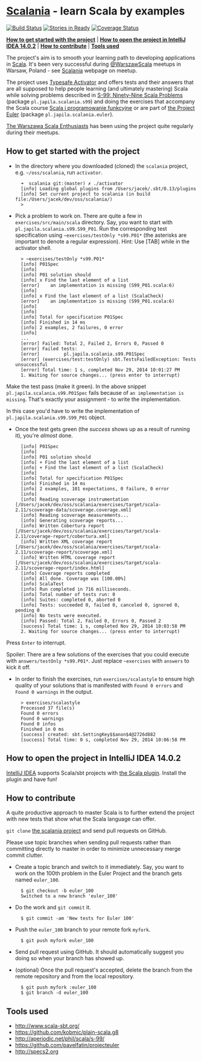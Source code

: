 # [Scalania](http://scalania.pl) - learn Scala by examples

[![Build Status](https://travis-ci.org/jaceklaskowski/scalania.svg?branch=master)](https://travis-ci.org/jaceklaskowski/scalania)
[![Stories in Ready](https://badge.waffle.io/jaceklaskowski/scalania.png?label=ready&title=Ready)](https://waffle.io/jaceklaskowski/scalania)
[![Coverage Status](https://img.shields.io/coveralls/jaceklaskowski/scalania.svg)](https://coveralls.io/r/jaceklaskowski/scalania)

**[How to get started with the project](#how-to-get-started-with-the-project)** |
**[How to open the project in IntelliJ IDEA 14.0.2](#how-to-open-the-project-in-intellij-idea-1402)** |
**[How to contribute](#how-to-contribute)** |
**[Tools used](#tools-used)**

The project's aim is to smooth your learning path to developing applications in [Scala](http://scala-lang.org).
It's been very successful during [@WarszawScala](https://twitter.com/WarszawScaLa/) meetups in Warsaw, Poland - see [Scalania](http://scalania.pl) webpage on meetup.

The project uses [Typesafe Activator](http://typesafe.com/activator) and offers tests and their answers that are all supposed to help
people learning (and ultimately mastering) Scala while solving problems described in [S-99: Ninety-Nine Scala Problems](http://aperiodic.net/phil/scala/s-99/) (package `pl.japila.scalania.s99`) and doing the exercises that accompany the Scala course [Scala i programowanie funkcyjne](http://www.grzegorzbalcerek.net/scalafp.html) or are part of [the Project Euler](http://projecteuler.net/problems) (package `pl.japila.scalania.euler`).

[The Warszawa Scala Enthusiasts](http://warsawscala.pl/) has been using the project quite regularly during their meetups.

## How to get started with the project
* In the directory where you downloaded (cloned) the `scalania` project, e.g. `~/oss/scalania`, run `activator`.

        ➜  scalania git:(master) ✗ ./activator
        [info] Loading global plugins from /Users/jacek/.sbt/0.13/plugins
        [info] Set current project to scalania (in build file:/Users/jacek/dev/oss/scalania/)
        >

* Pick a problem to work on. There are quite a few in `exercises/src/main/scala` directory.
Say, you want to start with `pl.japila.scalania.s99.S99_P01`. Run the corresponding test specification using `~exercises/testOnly *s99.P01*` (the asterisks are important to denote a regular expression).
Hint: Use [TAB] while in the activator shell.

        > ~exercises/testOnly *s99.P01*
        [info] P01Spec
        [info]
        [info] P01 solution should
        [info] x Find the last element of a list
        [error]    an implementation is missing (S99_P01.scala:6)
        [info]
        [info] x Find the last element of a list (ScalaCheck)
        [error]    an implementation is missing (S99_P01.scala:6)
        [info]
        [info]
        [info] Total for specification P01Spec
        [info] Finished in 14 ms
        [info] 2 examples, 2 failures, 0 error
        [info]
        ...
        [error] Failed: Total 2, Failed 2, Errors 0, Passed 0
        [error] Failed tests:
        [error]         pl.japila.scalania.s99.P01Spec
        [error] (exercises/test:testOnly) sbt.TestsFailedException: Tests unsuccessful
        [error] Total time: 1 s, completed Nov 29, 2014 10:01:27 PM
        1. Waiting for source changes... (press enter to interrupt)

Make the test pass (make it green). In the above snippet `pl.japila.scalania.s99.P01Spec` fails because of `an implementation is missing`.
That's exactly your assignment - to write the implementation.

In this case you'd have to write the implementation of `pl.japila.scalania.s99.S99_P01` object.

* Once the test gets green (the *success* shows up as a result of running it), you're *almost* done.

        [info] P01Spec
        [info]
        [info] P01 solution should
        [info] + Find the last element of a list
        [info] + Find the last element of a list (ScalaCheck)
        [info]
        [info] Total for specification P01Spec
        [info] Finished in 14 ms
        [info] 2 examples, 101 expectations, 0 failure, 0 error
        [info]
        [info] Reading scoverage instrumentation [/Users/jacek/dev/oss/scalania/exercises/target/scala-2.11/scoverage-data/scoverage.coverage.xml]
        [info] Reading scoverage measurements...
        [info] Generating scoverage reports...
        [info] Written Cobertura report [/Users/jacek/dev/oss/scalania/exercises/target/scala-2.11/coverage-report/cobertura.xml]
        [info] Written XML coverage report [/Users/jacek/dev/oss/scalania/exercises/target/scala-2.11/scoverage-report/scoverage.xml]
        [info] Written HTML coverage report [/Users/jacek/dev/oss/scalania/exercises/target/scala-2.11/scoverage-report/index.html]
        [info] Coverage reports completed
        [info] All done. Coverage was [100.00%]
        [info] ScalaTest
        [info] Run completed in 716 milliseconds.
        [info] Total number of tests run: 0
        [info] Suites: completed 0, aborted 0
        [info] Tests: succeeded 0, failed 0, canceled 0, ignored 0, pending 0
        [info] No tests were executed.
        [info] Passed: Total 2, Failed 0, Errors 0, Passed 2
        [success] Total time: 1 s, completed Nov 29, 2014 10:03:58 PM
        2. Waiting for source changes... (press enter to interrupt)

Press `Enter` to interrupt.

Spoiler: There are a few solutions of the exercises that you could execute with `answers/testOnly *s99.P01*`.
Just replace `~exercises` with `answers` to kick it off.

* In order to finish the exercises, run `exercises/scalastyle` to ensure high quality of your solutions that is 
manifested with `Found 0 errors` and `Found 0 warnings` in the output.

        > exercises/scalastyle
        Processed 37 file(s)
        Found 0 errors
        Found 0 warnings
        Found 0 infos
        Finished in 0 ms
        [success] created: sbt.SettingKey$$anon$4@2726d882
        [success] Total time: 0 s, completed Nov 29, 2014 10:06:58 PM

## How to open the project in IntelliJ IDEA 14.0.2

[IntelliJ IDEA](http://www.jetbrains.com/idea/) supports Scala/sbt projects with [the Scala plugin](http://plugins.jetbrains.com/plugin/?id=1347).
Install the plugin and have fun!

## How to contribute

A quite productive approach to master Scala is to further extend the project with new tests that show what the Scala language can offer.

`git clone` [the scalania project](https://github.com/jaceklaskowski/scalania) and send pull requests on GitHub.

Please use topic branches when sending pull requests rather than committing directly to master in order to minimize unnecessary merge commit clutter.

* Create a topic branch and switch to it immediately. Say, you want to work on the 100th problem in the Euler Project and the branch gets named `euler_100`.

        $ git checkout -b euler_100
        Switched to a new branch 'euler_100'

* Do the work and `git commit` it.

        $ git commit -am 'New tests for Euler 100'

* Push the `euler_100` branch to your remote fork `myfork`.

        $ git push myfork euler_100

* Send pull request using GitHub. It should automatically suggest you doing so when your branch has showed up.

* (optional) Once the pull request's accepted, delete the branch from the remote repository and from the local repository.

        $ git push myfork :euler_100
        $ git branch -d euler_100

## Tools used

* http://www.scala-sbt.org/
* https://github.com/kobmic/plain-scala.g8
* http://aperiodic.net/phil/scala/s-99/
* https://github.com/pavelfatin/projecteuler
* http://specs2.org
